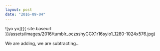 ```yaml
---
layout: post
date: "2016-09-04"
---
```


![yo yo]({{ site.baseurl }}/assets/images/2016/tumblr_oczsshyCCX1r16syio1_1280-1024x576.jpg)

We are adding, we are subtracting…
